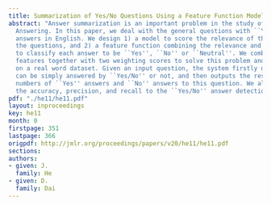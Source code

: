 ```yaml
---
title: Summarization of Yes/No Questions Using a Feature Function Model
abstract: "Answer summarization is an important problem in the study of Question and
  Answering. In this paper, we deal with the general questions with ``Yesâ\x88\x95No''
  answers in English. We design 1) a model to score the relevance of the answers and
  the questions, and 2) a feature function combining the relevance and opinion scores
  to classify each answer to be ``Yes'', ``No'' or ``Neutral''. We combine the opinion
  features together with two weighting scores to solve this problem and conduct experiments
  on a real word dataset. Given an input question, the system firstly detects if it
  can be simply answered by ``Yes/No'' or not, and then outputs the resulting voting
  numbers of ``Yes'' answers and ``No'' answers to this question. We also first proposed
  the accuracy, precision, and recall to the ``Yes/No'' answer detection."
pdf: "./he11/he11.pdf"
layout: inproceedings
key: he11
month: 0
firstpage: 351
lastpage: 366
origpdf: http://jmlr.org/proceedings/papers/v20/he11/he11.pdf
sections: 
authors:
- given: J.
  family: He
- given: D.
  family: Dai
---
```

